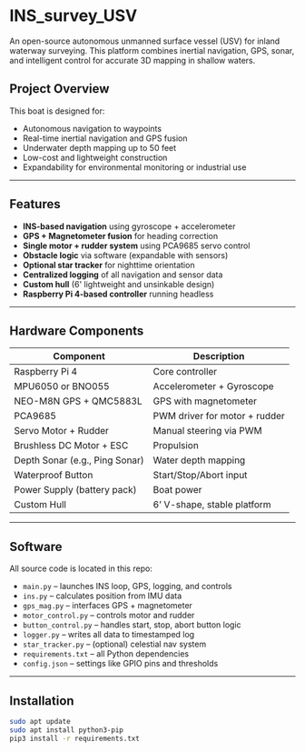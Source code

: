 # INS_survey_USV

An open-source autonomous unmanned surface vessel (USV) for inland waterway surveying. This platform combines inertial navigation, GPS, sonar, and intelligent control for accurate 3D mapping in shallow waters.

## Project Overview

This boat is designed for:
- Autonomous navigation to waypoints
- Real-time inertial navigation and GPS fusion
- Underwater depth mapping up to 50 feet
- Low-cost and lightweight construction
- Expandability for environmental monitoring or industrial use

---

## Features

- **INS-based navigation** using gyroscope + accelerometer
- **GPS + Magnetometer fusion** for heading correction
- **Single motor + rudder system** using PCA9685 servo control
- **Obstacle logic** via software (expandable with sensors)
- **Optional star tracker** for nighttime orientation
- **Centralized logging** of all navigation and sensor data
- **Custom hull** (6' lightweight and unsinkable design)
- **Raspberry Pi 4-based controller** running headless

---

## Hardware Components

| Component                     | Description                        |
|------------------------------|------------------------------------|
| Raspberry Pi 4               | Core controller                    |
| MPU6050 or BNO055            | Accelerometer + Gyroscope          |
| NEO-M8N GPS + QMC5883L       | GPS with magnetometer              |
| PCA9685                      | PWM driver for motor + rudder      |
| Servo Motor + Rudder         | Manual steering via PWM            |
| Brushless DC Motor + ESC     | Propulsion                         |
| Depth Sonar (e.g., Ping Sonar)| Water depth mapping                |
| Waterproof Button            | Start/Stop/Abort input             |
| Power Supply (battery pack)  | Boat power                         |
| Custom Hull                  | 6’ V-shape, stable platform        |

---

## Software

All source code is located in this repo:
- `main.py` – launches INS loop, GPS, logging, and controls
- `ins.py` – calculates position from IMU data
- `gps_mag.py` – interfaces GPS + magnetometer
- `motor_control.py` – controls motor and rudder
- `button_control.py` – handles start, stop, abort button logic
- `logger.py` – writes all data to timestamped log
- `star_tracker.py` – (optional) celestial nav system
- `requirements.txt` – all Python dependencies
- `config.json` – settings like GPIO pins and thresholds

---

## Installation

```bash
sudo apt update
sudo apt install python3-pip
pip3 install -r requirements.txt
